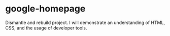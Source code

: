 # google-homepage

Dismantle and rebuild project. I will demonstrate an understanding of HTML, CSS, and the usage of developer tools.
